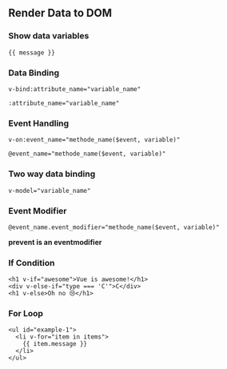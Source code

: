 ## Render Data to DOM

### Show data variables

```
{{ message }}
```

### Data Binding

```
v-bind:attribute_name="variable_name"
```
```
:attribute_name="variable_name"
```

### Event Handling

```
v-on:event_name="methode_name($event, variable)"
```
```
@event_name="methode_name($event, variable)"
```

### Two way data binding

```
v-model="variable_name"
```

### Event Modifier

```
@event_name.event_modifier="methode_name($event, variable)"
```

**prevent is an eventmodifier**

### If Condition

```
<h1 v-if="awesome">Vue is awesome!</h1>
<div v-else-if="type === 'C'">C</div>
<h1 v-else>Oh no 😢</h1>
```

### For Loop

```
<ul id="example-1">
  <li v-for="item in items">
    {{ item.message }}
  </li>
</ul>
```



